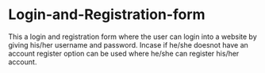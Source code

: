 # Login-and-Registration-form
This a login and registration form where the user can login into a website by giving his/her username and password.
Incase if he/she doesnot have an account register option can be used where he/she can register his/her account.


